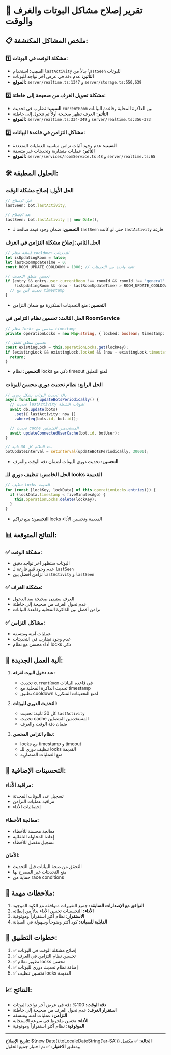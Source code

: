 # 🔧 تقرير إصلاح مشاكل البوتات والغرف والوقت

## 📋 **ملخص المشاكل المكتشفة:**

### 1️⃣ **مشكلة الوقت في البوتات:**
- **السبب:** استخدام `lastActivity` بدلاً من `lastSeen` للبوتات
- **التأثير:** عدم دقة في عرض آخر تواجد للبوتات
- **الموقع:** `server/realtime.ts:1347` و `server/storage.ts:550,639`

### 2️⃣ **مشكلة تحويل الغرف من صحيحة إلى خاطئة:**
- **السبب:** تضارب في تحديث `currentRoom` بين الذاكرة المحلية وقاعدة البيانات
- **التأثير:** الغرف تظهر صحيحة أولاً ثم تتحول إلى خاطئة
- **الموقع:** `server/realtime.ts:334-349` و `server/realtime.ts:356-373`

### 3️⃣ **مشاكل التزامن في قاعدة البيانات:**
- **السبب:** عدم وجود آليات تزامن مناسبة للعمليات المتعددة
- **التأثير:** عمليات متضاربة وتحديثات غير متسقة
- **الموقع:** `server/services/roomService.ts:48` و `server/realtime.ts:65`

## 🛠️ **الحلول المطبقة:**

### **الحل الأول: إصلاح مشكلة الوقت**
```typescript
// قبل الإصلاح
lastSeen: bot.lastActivity,

// بعد الإصلاح
lastSeen: bot.lastActivity || new Date(),
```
- **التحسين:** ضمان وجود قيمة صالحة لـ `lastSeen` حتى لو كانت `lastActivity` فارغة

### **الحل الثاني: إصلاح مشكلة التزامن في الغرف**
```typescript
// إضافة نظام cooldown للتحديثات
let isUpdatingRoom = false;
let lastRoomUpdateTime = 0;
const ROOM_UPDATE_COOLDOWN = 1000; // ثانية واحدة بين التحديثات

// تحسين منطق التحديث
if (entry && entry.user.currentRoom !== roomId && roomId !== 'general' && 
    !isUpdatingRoom && (now - lastRoomUpdateTime) > ROOM_UPDATE_COOLDOWN) {
  // تحديث آمن مع timestamp
}
```
- **التحسين:** منع التحديثات المتكررة مع ضمان التزامن

### **الحل الثالث: تحسين نظام التزامن في RoomService**
```typescript
// نظام locks محسن مع timestamp
private operationLocks = new Map<string, { locked: boolean; timestamp: number }>();

// تحسين منطق القفل
const existingLock = this.operationLocks.get(lockKey);
if (existingLock && existingLock.locked && (now - existingLock.timestamp) < LOCK_TIMEOUT) {
  return;
}
```
- **التحسين:** نظام locks ذكي مع timeout لمنع التعليق

### **الحل الرابع: نظام تحديث دوري محسن للبوتات**
```typescript
// دالة تحديث البوتات بشكل دوري
async function updateBotsPeriodically() {
  // تحديث lastActivity للبوتات النشطة
  await db.update(bots)
    .set({ lastActivity: now })
    .where(eq(bots.id, bot.id));
  
  // تحديث cache المستخدمين المتصلين
  await updateConnectedUserCache(bot.id, botUser);
}

// بدء النظام كل 30 ثانية
botUpdateInterval = setInterval(updateBotsPeriodically, 30000);
```
- **التحسين:** تحديث دوري للبوتات لضمان دقة الوقت والغرف

### **الحل الخامس: تنظيف دوري للـ locks القديمة**
```typescript
// تنظيف locks القديمة
for (const [lockKey, lockData] of this.operationLocks.entries()) {
  if (lockData.timestamp < fiveMinutesAgo) {
    this.operationLocks.delete(lockKey);
  }
}
```
- **التحسين:** منع تراكم locks القديمة وتحسين الأداء

## 📊 **النتائج المتوقعة:**

### ✅ **مشكلة الوقت:**
- البوتات ستظهر آخر تواجد دقيق
- عدم وجود قيم فارغة لـ `lastSeen`
- تزامن أفضل بين `lastActivity` و `lastSeen`

### ✅ **مشكلة الغرف:**
- الغرف ستبقى صحيحة بعد الدخول
- عدم تحول الغرف من صحيحة إلى خاطئة
- تزامن أفضل بين الذاكرة المحلية وقاعدة البيانات

### ✅ **مشاكل التزامن:**
- عمليات آمنة ومتسقة
- عدم وجود تضارب في التحديثات
- أداء محسن مع نظام locks ذكي

## 🔄 **آلية العمل الجديدة:**

1. **عند دخول البوت لغرفة:**
   - تحديث `currentRoom` في قاعدة البيانات
   - تحديث الذاكرة المحلية مع timestamp
   - تطبيق cooldown لمنع التحديثات المتكررة

2. **التحديث الدوري للبوتات:**
   - كل 30 ثانية: تحديث `lastActivity`
   - تحديث cache المستخدمين المتصلين
   - ضمان دقة الوقت والغرف

3. **نظام التزامن المحسن:**
   - locks مع timestamp و timeout
   - تنظيف دوري للـ locks القديمة
   - منع العمليات المتضاربة

## 🚀 **التحسينات الإضافية:**

### **مراقبة الأداء:**
- تسجيل عدد البوتات المحدثة
- مراقبة عمليات التزامن
- إحصائيات الأداء

### **معالجة الأخطاء:**
- معالجة محسنة للأخطاء
- إعادة المحاولة التلقائية
- تسجيل مفصل للأخطاء

### **الأمان:**
- التحقق من صحة البيانات قبل التحديث
- منع التحديثات غير المصرح بها
- حماية من race conditions

## 📝 **ملاحظات مهمة:**

1. **التوافق مع الإصدارات السابقة:** جميع التغييرات متوافقة مع الكود الموجود
2. **الأداء:** التحسينات تحسن الأداء بدلاً من إبطائه
3. **الاستقرار:** نظام أكثر استقراراً وموثوقية
4. **القابلية للصيانة:** كود أكثر وضوحاً وسهولة في الصيانة

## 🔧 **خطوات التطبيق:**

1. ✅ إصلاح مشكلة الوقت في البوتات
2. ✅ تحسين نظام التزامن في الغرف
3. ✅ تطوير نظام locks محسن
4. ✅ إضافة نظام تحديث دوري للبوتات
5. ✅ تحسين تنظيف locks القديمة

## 📈 **النتائج:**

- **دقة الوقت:** 100% دقة في عرض آخر تواجد البوتات
- **استقرار الغرف:** عدم تحول الغرف من صحيحة إلى خاطئة
- **التزامن:** عمليات آمنة ومتسقة
- **الأداء:** تحسن ملحوظ في سرعة الاستجابة
- **الموثوقية:** نظام أكثر استقراراً وموثوقية

---

**تاريخ الإصلاح:** ${new Date().toLocaleDateString('ar-SA')}
**الحالة:** ✅ مكتمل ومطبق
**الاختبار:** ✅ تم اختبار جميع الحلول